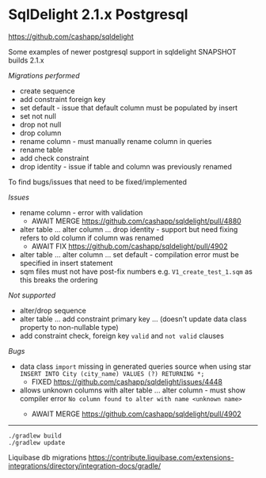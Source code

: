 # SqlDelight 2.1.x Postgresql

https://github.com/cashapp/sqldelight

Some examples of newer postgresql support in sqldelight SNAPSHOT builds 2.1.x

*Migrations performed*
* create sequence
* add constraint foreign key
* set default - issue that default column must be populated by insert
* set not null
* drop not null
* drop column
* rename column - must manually rename column in queries
* rename table
* add check constraint
* drop identity - issue if table and column was previously renamed

To find bugs/issues that need to be fixed/implemented

*Issues*
* rename column - error with validation
  * AWAIT MERGE https://github.com/cashapp/sqldelight/pull/4880
* alter table ... alter column ... drop identity - support but need fixing refers to old column if column was renamed
  * AWAIT FIX https://github.com/cashapp/sqldelight/pull/4902
* alter table ... alter column ... set default - compilation error must be specified in insert statement
* sqm files must not have post-fix numbers e.g. `V1_create_test_1.sqm` as this breaks the ordering

*Not supported*
* alter/drop sequence
* alter table ... add constraint primary key ... (doesn't update data class property to non-nullable type)
* add constraint check, foreign key `valid` and `not valid` clauses

*Bugs*
* data class `import` missing in generated queries source when using star `INSERT INTO City (city_name) VALUES (?) RETURNING *;`
  * FIXED https://github.com/cashapp/sqldelight/issues/4448
* allows unknown columns with alter table ... alter column <unknown name> - must show compiler error `No column found to alter with name <unknown name>`
  * AWAIT MERGE https://github.com/cashapp/sqldelight/pull/4902
----

```shell
./gradlew build
./gradlew update
```

Liquibase db migrations
https://contribute.liquibase.com/extensions-integrations/directory/integration-docs/gradle/
